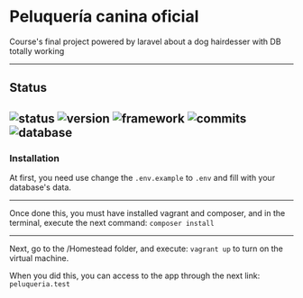# Peluquería canina oficial
Course's final project powered by laravel about a dog hairdesser with DB totally working

---
## Status
![status](https://img.shields.io/badge/status-WIP-green.svg?colorB=00C106) ![version](https://img.shields.io/badge/version-0.0.5-green.svg?colorB=00C106) ![framework](https://img.shields.io/badge/framework-laravel-blue.svg?) ![commits](https://img.shields.io/badge/commit-20-blue.svg?) ![database](https://img.shields.io/badge/DB-not%20working-red.svg?)
---

### Installation
At first, you need use change the `.env.example` to `.env` and fill with your database's data.

---
Once done this, you must have installed vagrant and composer, and in the terminal, execute the next command: `composer install`

---

Next, go to the /Homestead folder, and execute: `vagrant up` to turn on the virtual machine.

When you did this, you can access to the app through the next link: `peluqueria.test`
